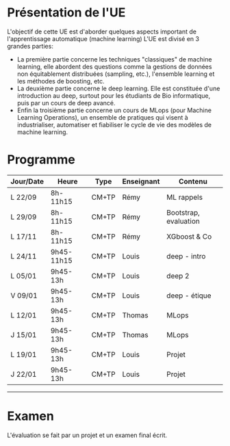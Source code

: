
# Présentation de l'UE

L'objectif de cette UE est d'aborder quelques aspects important de l'apprentissage automatique (machine learning)
L'UE est divisé en 3 grandes parties:
 * La première partie concerne les techniques "classiques" de machine learning, elle abordent des questions comme la gestions de données non équitablement distribuées (sampling, etc.), l'ensemble learning et les méthodes de boosting, etc.
 * La deuxième partie concerne le deep learning. Elle est constituée d'une introduction au deep, surtout pour les étudiants de Bio informatique, puis par un cours de deep avancé.
 * Enfin la troisième partie concerne un cours de MLops (pour Machine Learning Operations), un ensemble de pratiques qui visent à industrialiser, automatiser et fiabiliser le cycle de vie des modèles de machine learning.

# Programme
| Jour/Date | Heure       | Type        | Enseignant | Contenu |
|-----------|-------------|-------------|------------|------------|
| L 22/09   | 8h-11h15     | CM+TP          | Rémy       | ML rappels |
| L 29/09   | 8h-11h15     | CM+TP          | Rémy       | Bootstrap, evaluation |
| L 17/11   | 8h-11h15     | CM+TP          | Rémy      | XGboost & Co |
| L 24/11   | 9h45-11h15   | CM+TP          | Louis     | deep - intro |
| L 05/01   | 9h45-13h     | CM+TP          |  Louis    | deep 2 |
| V 09/01   | 9h45-13h     | CM+TP          | Louis      | deep - étique |
| L 12/01   | 9h45-13h     | CM+TP | Thomas     | MLops |
| J 15/01   | 9h45-13h     | CM+TP | Thomas     | MLops |
| L 19/01   | 9h45-13h     | CM+TP | Louis      | Projet  |
| J 22/01   | 9h45-13h     | CM+TP | Louis      | Projet  |


----
# Examen
L'évaluation se fait par un projet et un examen final écrit.
